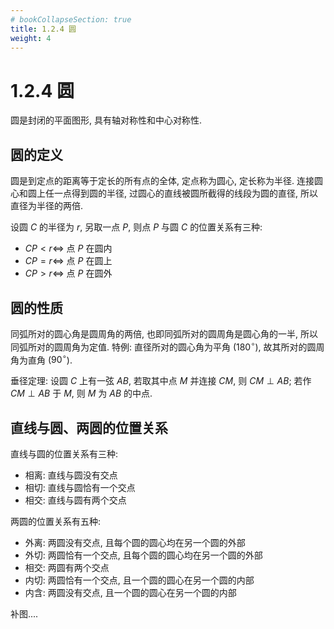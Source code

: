 ```yaml
---
# bookCollapseSection: true
title: 1.2.4 圆
weight: 4
---
```


# 1.2.4 圆

圆是封闭的平面图形, 具有轴对称性和中心对称性. 

## 圆的定义

圆是到定点的距离等于定长的所有点的全体, 定点称为圆心, 定长称为半径. 连接圆心和圆上任一点得到圆的半径, 过圆心的直线被圆所截得的线段为圆的直径, 所以直径为半径的两倍.

设圆 $C$ 的半径为 $r$, 另取一点 $P$, 则点 $P$ 与圆 $C$ 的位置关系有三种:

- $CP< r\Leftrightarrow$ 点 $P$ 在圆内
- $CP= r\Leftrightarrow$ 点 $P$ 在圆上
- $CP> r\Leftrightarrow$ 点 $P$ 在圆外

## 圆的性质

同弧所对的圆心角是圆周角的两倍, 也即同弧所对的圆周角是圆心角的一半, 所以同弧所对的圆周角为定值. 特例: 直径所对的圆心角为平角 ($180^\circ$), 故其所对的圆周角为直角 ($90^\circ$).

垂径定理: 设圆 $C$ 上有一弦 $AB$, 若取其中点 $M$ 并连接 $CM$, 则 $CM\perp AB$; 若作 $CM\perp AB$ 于 $M$, 则 $M$ 为 $AB$ 的中点.

## 直线与圆、两圆的位置关系

直线与圆的位置关系有三种:

- 相离: 直线与圆没有交点
- 相切: 直线与圆恰有一个交点
- 相交: 直线与圆有两个交点

两圆的位置关系有五种:

- 外离: 两圆没有交点, 且每个圆的圆心均在另一个圆的外部
- 外切: 两圆恰有一个交点, 且每个圆的圆心均在另一个圆的外部
- 相交: 两圆有两个交点
- 内切: 两圆恰有一个交点, 且一个圆的圆心在另一个圆的内部
- 内含: 两圆没有交点, 且一个圆的圆心在另一个圆的内部

补图....
